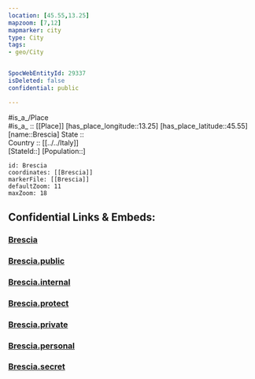 ```yaml
---
location: [45.55,13.25] 
mapzoom: [7,12] 
mapmarker: city 
type: City
tags:
- geo/City


SpocWebEntityId: 29337
isDeleted: false
confidential: public

---
```

#is_a_/Place  
#is_a_ :: [[Place]] 
[has_place_longitude::13.25] 
[has_place_latitude::45.55] 
[name::Brescia] 
State ::  
Country :: [[../../Italy]]  
[StateId::] 
[Population::] 



```leaflet
id: Brescia
coordinates: [[Brescia]] 
markerFile: [[Brescia]] 
defaultZoom: 11 
maxZoom: 18
```


## Confidential Links & Embeds: 

### [Brescia](/_Standards/Earth/Continent/Europe/Europe~South/Italy/City/Brescia.md) 

### [Brescia.public](/_public/Earth/Continent/Europe/Europe~South/Italy/City/Brescia.public.md) 

### [Brescia.internal](/_internal/Earth/Continent/Europe/Europe~South/Italy/City/Brescia.internal.md) 

### [Brescia.protect](/_protect/Earth/Continent/Europe/Europe~South/Italy/City/Brescia.protect.md) 

### [Brescia.private](/_private/Earth/Continent/Europe/Europe~South/Italy/City/Brescia.private.md) 

### [Brescia.personal](/_personal/Earth/Continent/Europe/Europe~South/Italy/City/Brescia.personal.md) 

### [Brescia.secret](/_secret/Earth/Continent/Europe/Europe~South/Italy/City/Brescia.secret.md)

